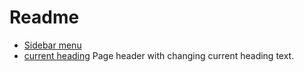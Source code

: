 # Readme

- [Sidebar menu](./sidebar_menu.html)
- [current heading](./current_heading.html)
  Page header with changing current heading text.
